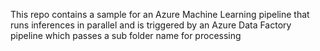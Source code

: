 This repo contains a sample for an Azure Machine Learning pipeline that runs inferences in parallel and is triggered by an Azure Data Factory pipeline which passes a sub folder name for processing
